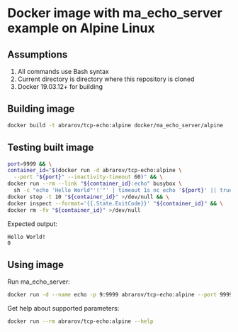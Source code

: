 # Docker image with ma_echo_server example on Alpine Linux

## Assumptions

1. All commands use Bash syntax
1. Current directory is directory where this repository is cloned
1. Docker 19.03.12+ for building

## Building image

```bash
docker build -t abrarov/tcp-echo:alpine docker/ma_echo_server/alpine
```

## Testing built image

```bash
port=9999 && \
container_id="$(docker run -d abrarov/tcp-echo:alpine \
  --port "${port}" --inactivity-timeout 60)" && \
docker run --rm --link "${container_id}:echo" busybox \
  sh -c "echo 'Hello World"'!'"' | timeout 1s nc echo '${port}' || true" && \
docker stop -t 10 "${container_id}" >/dev/null && \
docker inspect --format='{{.State.ExitCode}}' "${container_id}" && \
docker rm -fv "${container_id}" >/dev/null
```

Expected output:

```text
Hello World!
0
```

## Using image

Run ma_echo_server:

```bash
docker run -d --name echo -p 9:9999 abrarov/tcp-echo:alpine --port 9999 --inactivity-timeout 300
```

Get help about supported parameters:

```bash
docker run --rm abrarov/tcp-echo:alpine --help
```
